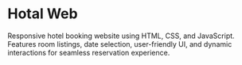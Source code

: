 # Hotal Web
Responsive hotel booking website using HTML, CSS, and JavaScript. Features room listings, date selection, user-friendly UI, and dynamic interactions for seamless reservation experience.
